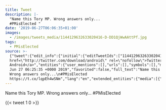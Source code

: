 ```yaml
---
title: Tweet
description: |-
  "Name this Tory MP. Wrong answers only...
  #PMisElected "
date: '2019-06-27T06:06:35+01:00'
images:
  - /images/tweets_media/1144129632633020416-D-DD1QjWwAAttPf.jpg
tags:
  - PMisElected
source: >-
  {"tweet":{"edit_info":{"initial":{"editTweetIds":["1144129632633020416"],"editableUntil":"2019-06-27T07:25:35.977Z","editsRemaining":"5","isEditEligible":true}},"retweeted":false,"source":"<a
  href=\"http://twitter.com/download/android\" rel=\"nofollow\">Twitter for
  Android</a>","entities":{"user_mentions":[],"urls":[],"symbols":[],"media":[{"expanded_url":"https://twitter.com/toychicken/status/1144129632633020416/photo/1","indices":["54","77"],"url":"https://t.co/lqpEh4wSNm","media_url":"http://pbs.twimg.com/media/D-DD1QjWwAAttPf.jpg","id_str":"1144129625095847936","id":"1144129625095847936","media_url_https":"https://pbs.twimg.com/media/D-DD1QjWwAAttPf.jpg","sizes":{"small":{"w":"680","h":"520","resize":"fit"},"medium":{"w":"1000","h":"764","resize":"fit"},"thumb":{"w":"150","h":"150","resize":"crop"},"large":{"w":"1000","h":"764","resize":"fit"}},"type":"photo","display_url":"pic.twitter.com/lqpEh4wSNm"}],"hashtags":[{"text":"PMisElected","indices":["41","53"]}]},"display_text_range":["0","77"],"favorite_count":"1","id_str":"1144129632633020416","truncated":false,"retweet_count":"0","id":"1144129632633020416","possibly_sensitive":false,"created_at":"Thu
  Jun 27 06:25:35 +0000 2019","favorited":false,"full_text":"Name this Tory MP.
  Wrong answers only...\n#PMisElected
  https://t.co/lqpEh4wSNm","lang":"en","extended_entities":{"media":[{"expanded_url":"https://twitter.com/toychicken/status/1144129632633020416/photo/1","indices":["54","77"],"url":"https://t.co/lqpEh4wSNm","media_url":"http://pbs.twimg.com/media/D-DD1QjWwAAttPf.jpg","id_str":"1144129625095847936","id":"1144129625095847936","media_url_https":"https://pbs.twimg.com/media/D-DD1QjWwAAttPf.jpg","sizes":{"small":{"w":"680","h":"520","resize":"fit"},"medium":{"w":"1000","h":"764","resize":"fit"},"thumb":{"w":"150","h":"150","resize":"crop"},"large":{"w":"1000","h":"764","resize":"fit"}},"type":"photo","display_url":"pic.twitter.com/lqpEh4wSNm"}]}}}
---
```

Name this Tory MP. Wrong answers only...
#PMisElected 
    
{{< tweet 1 0 >}}
    
